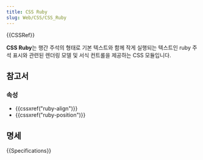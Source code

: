 ```yaml
---
title: CSS Ruby
slug: Web/CSS/CSS_Ruby
---
```

{{CSSRef}}

**CSS Ruby**는 행간 주석의 형태로 기본 텍스트와 함께 작게 실행되는 텍스트인 ruby 주석 표시와 관련된 렌더링 모델 및 서식 컨트롤을 제공하는 CSS 모듈입니다.

## 참고서

### 속성

- {{cssxref("ruby-align")}}
- {{cssxref("ruby-position")}}

## 명세

{{Specifications}}
